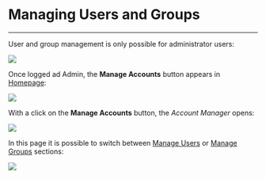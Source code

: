 # Managing Users and Groups
****************************

User and group management is only possible for administrator users:

<img src="../img/managing-users-and-groups/account.jpg" class="ms-docimage" style="max-width:600px"/>

Once logged ad Admin, the **Manage Accounts** button appears in [Homepage](home-page.md):

<img src="../img/managing-users-and-groups/manager.jpg" class="ms-docimage"/>

With a click on the **Manage Accounts** button, the *Account Manager* opens:

<img src="../img/managing-users-and-groups/manager-page.jpg" class="ms-docimage"/>

In this page it is possible to switch between [Manage Users](managing-users.md) or [Manage Groups](managing-groups.md) sections:

<img src="../img/managing-users-and-groups/man-users-groups.jpg" class="ms-docimage" style="max-width:200px"/>
